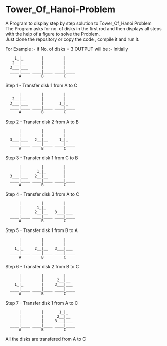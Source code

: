 # Tower_Of_Hanoi-Problem
A Program to display step by step solution to Tower_Of_Hanoi Problem</br>
The Program asks for no. of disks in the first rod and then displays all steps with the help of a figure to solve the Problem.</br>
Just clone the repository or copy the code , compile it and run it.

For Example :-
if No. of disks = 3
OUTPUT will be :-
Initially

        1_|_        |         |
       2__|__       |         |
      3___|___      |         |
      ____|____ ____|____ ____|____
          A         B         C

Step 1 - Transfer disk 1 from A to C

          |         |         |
       2__|__       |         |
      3___|___      |       1_|_
      ____|____ ____|____ ____|____
          A         B         C

Step 2 - Transfer disk 2 from A to B

          |         |         |
          |         |         |
      3___|___   2__|__     1_|_
      ____|____ ____|____ ____|____
          A         B         C
          
Step 3 - Transfer disk 1 from C to B

          |         |         |
          |       1_|_        |
      3___|___   2__|__       |
      ____|____ ____|____ ____|____
          A         B         C

Step 4 - Transfer disk 3 from A to C

          |         |         |
          |       1_|_        |
          |      2__|__   3___|___
      ____|____ ____|____ ____|____
          A         B         C

Step 5 - Transfer disk 1 from B to A

          |         |         |
          |         |         |
        1_|_     2__|__   3___|___
      ____|____ ____|____ ____|____
          A         B         C

Step 6 - Transfer disk 2 from B to C

          |         |         |
          |         |      2__|__
        1_|_        |     3___|___
      ____|____ ____|____ ____|____
          A         B         C

Step 7 - Transfer disk 1 from A to C

          |         |       1_|_
          |         |      2__|__
          |         |     3___|___
      ____|____ ____|____ ____|____
          A         B         C

All the disks are transfered from A to C
